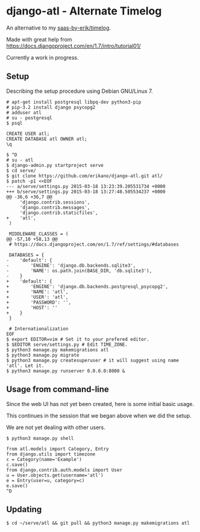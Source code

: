 # django-atl - Alternate Timelog

An alternative to my [saas-by-erik/timelog](https://github.com/saas-by-erik/timelog).

Made with great help from https://docs.djangoproject.com/en/1.7/intro/tutorial01/

Currently a work in progress.

## Setup

Describing the setup procedure using Debian GNU/Linux 7.

```
# apt-get install postgresql libpq-dev python3-pip
# pip-3.2 install django psycopg2
# adduser atl
# su - postgresql
$ psql
```

```
CREATE USER atl;
CREATE DATABASE atl OWNER atl;
\q
```

```
$ ^D
# su - atl
$ django-admin.py startproject serve
$ cd serve/
$ git clone https://github.com/erikano/django-atl.git atl/
$ patch -p1 <<EOF
--- a/serve/settings.py	2015-03-18 13:23:39.205531734 +0000
+++ b/serve/settings.py	2015-03-18 13:27:48.505534237 +0000
@@ -36,6 +36,7 @@
     'django.contrib.sessions',
     'django.contrib.messages',
     'django.contrib.staticfiles',
+    'atl',
 )
 
 MIDDLEWARE_CLASSES = (
@@ -57,10 +58,13 @@
 # https://docs.djangoproject.com/en/1.7/ref/settings/#databases
 
 DATABASES = {
-    'default': {
-        'ENGINE': 'django.db.backends.sqlite3',
-        'NAME': os.path.join(BASE_DIR, 'db.sqlite3'),
-    }
+    'default': {
+        'ENGINE': 'django.db.backends.postgresql_psycopg2',
+        'NAME': 'atl',
+        'USER': 'atl',
+        'PASSWORD': '',
+        'HOST': ''
+    }
 }
 
 # Internationalization
EOF
$ export EDITOR=vim # Set it to your prefered editor.
$ $EDITOR serve/settings.py # Edit TIME_ZONE.
$ python3 manage.py makemigrations atl
$ python3 manage.py migrate
$ python3 manage.py createsuperuser # it will suggest using name 'atl'. Let it.
$ python3 manage.py runserver 0.0.0.0:8000 &
```

## Usage from command-line

Since the web UI has not yet been created, here is some initial basic usage.

This continues in the session that we began above when we did the setup.

We are not yet dealing with other users.

```
$ python3 manage.py shell
```

```
from atl.models import Category, Entry
from django.utils import timezone
c = Category(name='Example')
c.save()
from django.contrib.auth.models import User
u = User.objects.get(username='atl')
e = Entry(user=u, category=c)
e.save()
^D
```

## Updating

```
$ cd ~/serve/atl && git pull && python3 manage.py makemigrations atl
```
